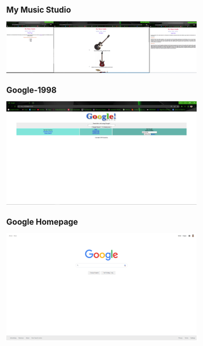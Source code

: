 ## My Music Studio

![music-studio-pic](Homework-1/pics/music-studio.png)


## Google-1998

![google-pic](Homework-2/logo/google.png)


## Google Homepage

![googleHomepage](Homework-3/assets/preview-googleHomePage.png)